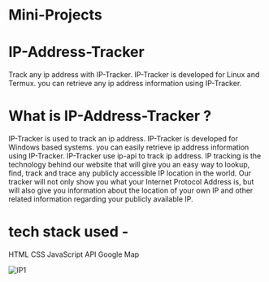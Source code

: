 # Mini-Projects

<h1>IP-Address-Tracker</h1>
Track any ip address with IP-Tracker. IP-Tracker is developed for Linux and Termux. you can retrieve any ip address information using IP-Tracker.

<h1>What is IP-Address-Tracker ?</h1>
IP-Tracker is used to track an ip address. IP-Tracker is developed for Windows based systems. you can easily retrieve ip address information using IP-Tracker. IP-Tracker use ip-api to track ip address. IP tracking is the technology behind our website that will give you an easy way to lookup, find, track and trace any publicly accessible IP location in the world.  Our tracker will not only show you what your Internet Protocol Address is, but will also give you information about the location of your own IP and other related information regarding your publicly available IP.

<h1>tech stack used -</h1>
HTML 
CSS
JavaScript
API
Google Map

![IP1](https://user-images.githubusercontent.com/90760374/183727950-1592b6b5-677f-4f90-b283-e77619f3108a.png)
